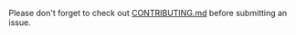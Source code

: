 Please don't forget to check out [CONTRIBUTING.md](https://github.com/enterprisemediawiki/meza/blob/master/CONTRIBUTING.md) before submitting an issue.
